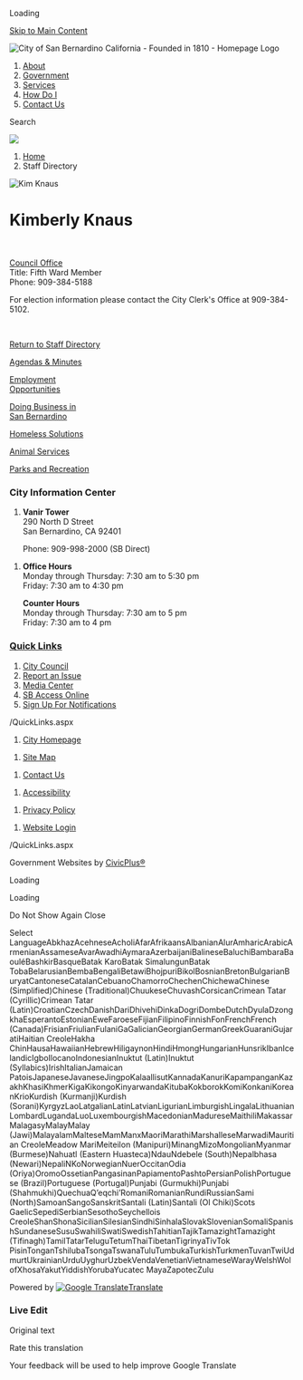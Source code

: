 Loading

[Skip to Main Content](https://www.sanbernardino.gov/directory.aspx?eid=100%2F)

![City of San Bernardino California - Founded in 1810 - Homepage Logo](https://www.sanbernardino.gov/ImageRepository/Document?documentID=75)

1. [About](https://www.sanbernardino.gov/1148/About)
2. [Government](https://www.sanbernardino.gov/27/Government)
3. [Services](https://www.sanbernardino.gov/101/Services)
4. [How Do I](https://www.sanbernardino.gov/9/How-Do-I)
5. [Contact Us](https://www.sanbernardino.gov/35/Contact-Us)

Search

![](https://www.sanbernardino.gov/ImageRepository/Document?documentID=108)

1. [Home](https://www.sanbernardino.gov)
2. Staff Directory

![Kim Knaus](https://www.sanbernardino.gov/ImageRepository/Document?documentID=8204 "Kim Knaus")

# Kimberly Knaus

 

[Council Office](https://www.sanbernardino.gov/Directory.aspx?DID=41)  
Title: Fifth Ward Member  
Phone: 909-384-5188

For election information please contact the City Clerk's Office at 909-384-5102.

 

[Return to Staff Directory](https://www.sanbernardino.gov/Directory.aspx)

[Agendas &amp; Minutes](https://www.sanbernardino.gov/720/Agenda-Web-Portal)

[Employment  
Opportunities](https://www.sanbernardino.gov/870/Current-Job-Opportunities)

[Doing Business in  
San Bernardino](https://www.sanbernardino.gov/1602/Business-Roadmap)

[Homeless Solutions](https://www.sanbernardino.gov/275/Homeless-Solutions)

[Animal Services](https://www.sanbernardino.gov/164/Animal-Services)

[Parks and Recreation](https://www.sanbernardino.gov/158/Parks-Recreation)

### City Information Center

1. **Vanir Tower**  
   290 North D Street  
   San Bernardino, CA 92401
   
   Phone: 909-998-2000 (SB Direct)

<!--THE END-->

1. **Office Hours**  
   Monday through Thursday: 7:30 am to 5:30 pm  
   Friday: 7:30 am to 4:30 pm
   
   **Counter Hours**  
   Monday through Thursday: 7:30 am to 5 pm  
   Friday: 7:30 am to 4 pm

### [Quick Links](https://www.sanbernardino.gov/QuickLinks.aspx?CID=15)

1. [City Council](https://www.sanbernardino.gov/694/City-Council)
2. [Report an Issue](https://www.sanbernardino.gov/1610/Report-an-Issue)
3. [Media Center](https://www.sanbernardino.gov/1464/Media-Center)
4. [SB Access Online](https://www.sanbernardino.gov/1011/SB-Access-Online-Virtual-City-Hall)
5. [Sign Up For Notifications](https://www.sanbernardino.gov/list.aspx)

/QuickLinks.aspx

1. [City Homepage](https://www.sbcity.org)

<!--THE END-->

1. [Site Map](https://www.sanbernardino.gov/sitemap)

<!--THE END-->

1. [Contact Us](https://www.sanbernardino.gov/directory.aspx)

<!--THE END-->

1. [Accessibility](https://www.sanbernardino.gov/accessibility)

<!--THE END-->

1. [Privacy Policy](https://www.sanbernardino.gov/site/privacy)

<!--THE END-->

1. [Website Login](https://www.sanbernardino.gov/admin)

<!--THE END-->

<!--THE END-->

/QuickLinks.aspx

Government Websites by [CivicPlus®](https://connect.civicplus.com/referral)

Loading

Loading

Do Not Show Again Close

Select LanguageAbkhazAcehneseAcholiAfarAfrikaansAlbanianAlurAmharicArabicArmenianAssameseAvarAwadhiAymaraAzerbaijaniBalineseBaluchiBambaraBaouléBashkirBasqueBatak KaroBatak SimalungunBatak TobaBelarusianBembaBengaliBetawiBhojpuriBikolBosnianBretonBulgarianBuryatCantoneseCatalanCebuanoChamorroChechenChichewaChinese (Simplified)Chinese (Traditional)ChuukeseChuvashCorsicanCrimean Tatar (Cyrillic)Crimean Tatar (Latin)CroatianCzechDanishDariDhivehiDinkaDogriDombeDutchDyulaDzongkhaEsperantoEstonianEweFaroeseFijianFilipinoFinnishFonFrenchFrench (Canada)FrisianFriulianFulaniGaGalicianGeorgianGermanGreekGuaraniGujaratiHaitian CreoleHakha ChinHausaHawaiianHebrewHiligaynonHindiHmongHungarianHunsrikIbanIcelandicIgboIlocanoIndonesianInuktut (Latin)Inuktut (Syllabics)IrishItalianJamaican PatoisJapaneseJavaneseJingpoKalaallisutKannadaKanuriKapampanganKazakhKhasiKhmerKigaKikongoKinyarwandaKitubaKokborokKomiKonkaniKoreanKrioKurdish (Kurmanji)Kurdish (Sorani)KyrgyzLaoLatgalianLatinLatvianLigurianLimburgishLingalaLithuanianLombardLugandaLuoLuxembourgishMacedonianMadureseMaithiliMakassarMalagasyMalayMalay (Jawi)MalayalamMalteseMamManxMaoriMarathiMarshalleseMarwadiMauritian CreoleMeadow MariMeiteilon (Manipuri)MinangMizoMongolianMyanmar (Burmese)Nahuatl (Eastern Huasteca)NdauNdebele (South)Nepalbhasa (Newari)NepaliNKoNorwegianNuerOccitanOdia (Oriya)OromoOssetianPangasinanPapiamentoPashtoPersianPolishPortuguese (Brazil)Portuguese (Portugal)Punjabi (Gurmukhi)Punjabi (Shahmukhi)QuechuaQʼeqchiʼRomaniRomanianRundiRussianSami (North)SamoanSangoSanskritSantali (Latin)Santali (Ol Chiki)Scots GaelicSepediSerbianSesothoSeychellois CreoleShanShonaSicilianSilesianSindhiSinhalaSlovakSlovenianSomaliSpanishSundaneseSusuSwahiliSwatiSwedishTahitianTajikTamazightTamazight (Tifinagh)TamilTatarTeluguTetumThaiTibetanTigrinyaTivTok PisinTonganTshilubaTsongaTswanaTuluTumbukaTurkishTurkmenTuvanTwiUdmurtUkrainianUrduUyghurUzbekVendaVenetianVietnameseWarayWelshWolofXhosaYakutYiddishYorubaYucatec MayaZapotecZulu

Powered by [![Google Translate](https://www.gstatic.com/images/branding/googlelogo/1x/googlelogo_color_42x16dp.png)Translate](https://translate.google.com)

### Live Edit

Original text

Rate this translation

Your feedback will be used to help improve Google Translate